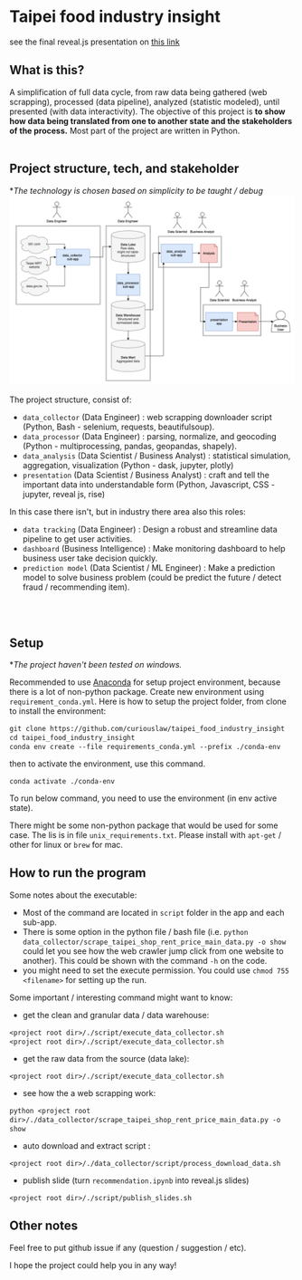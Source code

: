 # Taipei food industry insight

see the final reveal.js presentation on [this link](https://curiouslaw.github.io/taipei_food_industry_insight/presentation.slides.html)

## What is this?
A simplification of full data cycle, from raw data being gathered (web scrapping), processed (data pipeline), analyzed (statistic modeled), until presented (with data interactivity). The objective of this project is **to show how data being translated from one to another state and the stakeholders of the process.** Most part of the project are written in Python.
<br>
<br>

## Project structure, tech, and stakeholder
**The technology is chosen based on simplicity to be taught / debug*
![project structure](project_structure.png)

The project structure, consist of:
- `data_collector` (Data Engineer) : web scrapping downloader script (Python, Bash - selenium, requests, beautifulsoup).
- `data_processor` (Data Engineer) : parsing, normalize, and geocoding (Python - multiprocessing, pandas, geopandas, shapely).
- `data_analysis` (Data Scientist / Business Analyst) : statistical simulation, aggregation, visualization (Python - dask, jupyter, plotly)
- `presentation` (Data Scientist / Business Analyst) : craft and tell the important data into understandable form (Python, Javascript, CSS - jupyter, reveal js, rise)

In this case there isn't, but in industry there area also this roles:
- `data tracking` (Data Engineer) : Design a robust and streamline data pipeline to get user activities.
- `dashboard` (Business Intelligence) : Make monitoring dashboard to help business user take decision quickly.
- `prediction model` (Data Scientist / ML Engineer) : Make a prediction model to solve business problem (could be predict the future / detect fraud / recommending item).
<br>
<br>

## Setup
**The project haven't been tested on windows.*

Recommended to use [Anaconda](https://www.anaconda.com/products/individual) for setup project environment, because there is a lot of non-python package. Create new environment using `requirement_conda.yml`. Here is how to setup the project folder, from clone to install the environment:
```
git clone https://github.com/curiouslaw/taipei_food_industry_insight
cd taipei_food_industry_insight
conda env create --file requirements_conda.yml --prefix ./conda-env
```
then to activate the environment, use this command. 
```
conda activate ./conda-env
```
To run below command, you need to use the environment (in env active state).

There might be some non-python package that would be used for some case. The lis is in file `unix_requirements.txt`. Please install with `apt-get` / other for linux or `brew` for mac.

## How to run the program
Some notes about the executable:

- Most of the command are located in `script` folder in the app and each sub-app. 
- There is some option in the python file / bash file (i.e. `python data_collector/scrape_taipei_shop_rent_price_main_data.py -o show` could let you see how the web crawler jump click from one website to another). This could be shown with the command `-h` on the code.
- you might need to set the execute permission. You could use `chmod 755 <filename>` for setting up the run.

Some important / interesting command might want to know:

- get the clean and granular data / data warehouse:
```
<project root dir>/./script/execute_data_collector.sh
<project root dir>/./script/execute_data_collector.sh
```
- get the raw data from the source (data lake):
```
<project root dir>/./script/execute_data_collector.sh
```
- see how the a web scrapping work:
```
python <project root dir>/./data_collector/scrape_taipei_shop_rent_price_main_data.py -o show
```
- auto download and extract script :
```
<project root dir>/./data_collector/script/process_download_data.sh
```
- publish slide (turn `recommendation.ipynb` into reveal.js slides)
```
<project root dir>/./script/publish_slides.sh
```

## Other notes
Feel free to put github issue if any (question / suggestion  / etc).

I hope the project could help you in any way!
